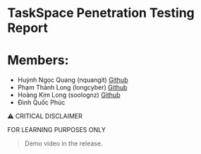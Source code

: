 # TaskSpace Penetration Testing Report

# Members:

- Huỳnh Ngọc Quang (nquangit) [Github](https://github.com/nquangit)
- Phạm Thành Long (longcyber) [Github](https://github.com/longcyber)
- Hoàng Kim Long (soolognz) [Github](https://github.com/soolognz)
- Đinh Quốc Phúc

⚠️ CRITICAL DISCLAIMER

  FOR LEARNING PURPOSES ONLY

 > Demo video in the release.
